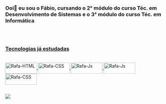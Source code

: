 ### Ooi👋 eu sou o Fábio, cursando o 2° módulo do curso Téc. em Desenvolvimento de Sistemas e o 3° módulo do curso Téc. em Informática
##

<div align="center">
  <a href="https://github.com/fabioVitorio">
 
</div>

<br>


### Tecnologias já estudadas

<div style="display: inline_block"><br>
  <img align="center" alt="Rafa-HTML" height="35" width="100" src="https://img.shields.io/badge/Java-ED8B00?style=for-the-badge&logo=java&logoColor=white">
  <img align="center" alt="Rafa-CSS" height="35" width="100" src="https://img.shields.io/badge/C%2B%2B-00599C?style=for-the-badge&logo=c%2B%2B&logoColor=white">
  <img align="center" alt="Rafa-Js" height="35" width="100" src="https://img.shields.io/badge/HTML5-E34F26?style=for-the-badge&logo=html5&logoColor=white">
  <img align="center" alt="Rafa-Js" height="35" width="100" src="https://img.shields.io/badge/CSS3-1572B6?style=for-the-badge&logo=css3&logoColor=white">
  <img align="center" alt="Rafa-CSS" height="35" width="100" src="https://img.shields.io/badge/MySQL-005C84?style=for-the-badge&logo=mysql&logoColor=white">
</div>

##

<div>
  <a href="https://www.linkedin.com/in/f%C3%A1bio-vitorio-85a401238/" target="_blank"><img src="https://img.shields.io/badge/-LinkedIn-%230077B5?style=for-the-badge&logo=linkedin&logoColor=white" target="_blank"></a> 
  </div>
